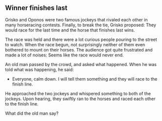 Winner finishes last
--

Grisko and Oponos were two famous jockeys that rivaled each other in many horseracing contests. Finally, to break the tie, Grisko proposed: They would race for the last time and the horse that finishes last wins.

The race was held and there were a lot curious people pouring to the street to watch. When the race begun, not surprisingly neither of them even bothered to mount on their horses. The audience got quite frustrated and made a lot of noises: Seems like the race would never end.

An old man passed by the crowd, and asked what happened. When he was told what was happening, he said:

- Everyone, calm down. I will tell them something and they will race to the finish line.

He approached the two jockeys and whispered something to both of the jockeys. Upon hearing, they swiftly ran to the horses and raced each other to the finish line.

What did the old man say?
